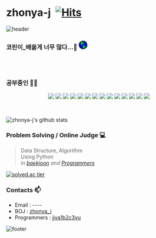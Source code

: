 # zhonya-j&nbsp; [![Hits](https://hits.seeyoufarm.com/api/count/incr/badge.svg?url=https%3A%2F%2Fgithub.com%2Fnpnppn%2Fhit-counter&count_bg=%2379C83D&title_bg=%23555555&icon=&icon_color=%23E7E7E7&title=hits&edge_flat=false)](https://hits.seeyoufarm.com)

![header](https://capsule-render.vercel.app/api?type=wave&color=gradient&height=300&section=header&text=zhonya-j's%20Github&fontSize=40)

### 코린이_배울게 너무 많다...🥺&nbsp;<img src="https://github.com/Kinetic27/Kinetic27/blob/master/earth.gif" width="24px">
<br/>
<br/>

### 공부중인 👩‍💻  

<p align="center">
<img src="https://img.shields.io/badge/python%20-%2314354C.svg?&style=for-the-badge&logo=python&logoColor=white"/>
    <img src="https://img.shields.io/badge/flask%20-%23000.svg?&style=for-the-badge&logo=flask&logoColor=white"/>
    <img src="https://img.shields.io/badge/PyTorch%20-%23EE4C2C.svg?&style=for-the-badge&logo=PyTorch&logoColor=white" />
    <img src="https://img.shields.io/badge/pandas%20-%23150458.svg?&style=for-the-badge&logo=pandas&logoColor=white" />
    <img src="https://img.shields.io/badge/numpy%20-%23013243.svg?&style=for-the-badge&logo=numpy&logoColor=white" />
    <img src="https://img.shields.io/badge/Django-092E20.svg?&style=for-the-badge&logo=Django&logoColor=white" />
    <img src="https://img.shields.io/badge/MySQL-4479A1.svg?&style=for-the-badge&logo=MySQL&logoColor=white" />
    <img src="https://img.shields.io/badge/Jupyter%20-%23F37626.svg?&style=for-the-badge&logo=Jupyter&logoColor=white" />
    <img src="https://img.shields.io/badge/git%20-%23F05033.svg?&style=for-the-badge&logo=git&logoColor=white"/>
    <img src="https://img.shields.io/badge/github%20-%23121011.svg?&style=for-the-badge&logo=github&logoColor=white"/>
    <img src="https://img.shields.io/badge/React%20-%https://simpleicons.org/icons/react.svg?&style=for-the-badge&logo=React&logoColor=white"/>
    <img src="https://img.shields.io/badge/React%20-%23121011.svg?&style=for-the-badge&logo=React&logoColor=white"/>
    <img src="https://img.shields.io/badge/React%20-%23121011.svg?&style=for-the-badge&logo=React&logoColor=white"/>
    <img src="https://img.shields.io/badge/React%20-%23121011.svg?&style=for-the-badge&logo=React&logoColor=white"/>
    
</p>

<p>
  <em>
    
  </em>  
</p>

<br/>


![zhonya-j's github stats](https://github-readme-stats.vercel.app/api?username=zhonya-j&show_icons=true&theme=synthwave)


### Problem Solving / Online Judge 💻
<blockquote>
  <p>
    Data Structure, Algorithm
    <br>
    Using Python
    <br>
    <em>
      in <a href="https://www.acmicpc.net/user/zhonya_j" rel="nofollow">baekjoon</a> and <a href="https://programmers.co.kr/users/profile" rel="nofollow">Programmers</a>
    </em>
  </p>
</blockquote>


[![solved.ac tier](http://mazassumnida.wtf/api/generate_badge?boj=zhonya_j)](https://solved.ac/zhonya_j)

### Contacts 📫

* Email : ----
* BOJ : [zhonya_j](https://www.acmicpc.net/user/zhonya_j)
* Programmers : [jjya1b2c3vu](https://programmers.co.kr/users/profile)


![footer](https://capsule-render.vercel.app/api?type=wave&color=gradient&height=150&section=footer)

<!--

**zhonya-j/zhonya-j** is a ✨ _special_ ✨ repository because its `README.md` (this file) appears on your GitHub profile.

Here are some ideas to get you started:

- 🔭 I’m currently working on ...
- 🌱 I’m currently learning ...
- 👯 I’m looking to collaborate on ...
- 🤔 I’m looking for help with ...
- 💬 Ask me about ...
- 📫 How to reach me: ...
- 😄 Pronouns: ...
- ⚡ Fun fact: ...
-->
